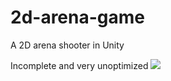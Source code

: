 # 2d-arena-game
A 2D arena shooter in Unity

Incomplete and very unoptimized
![](http://i.imgur.com/OhQ2INv.png)
